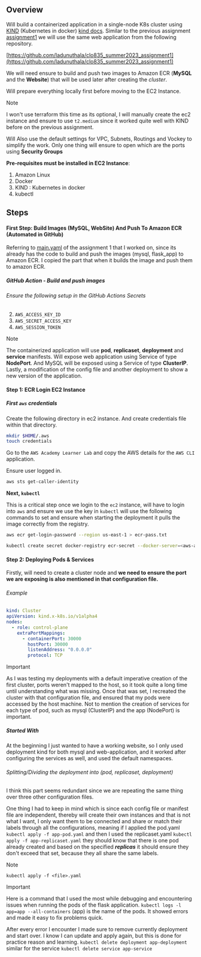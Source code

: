 ## Overview
Will build a containerized application in a single-node K8s cluster using [KIND](https://kind.sigs.k8s.io/) (Kubernetes in docker) [kind docs](https://kind.sigs.k8s.io/). Similar to the previous assignment [assignment1](https://github.com/omar0ali/portable-cloud-assignment1)  we will use the same web application from the following repository.

[https://github.com/ladunuthala/clo835_summer2023_assignment1](https://github.com/ladunuthala/clo835_summer2023_assignment1)

We will need ensure to build and push two images to Amazon ECR (**MySQL** and the **Website**) that will be used later after creating the *cluster*.

Will prepare everything locally first before moving to the EC2 Instance. 

>[!NOTE]
>I won't use terraform this time as its optional, I will manually create the ec2 instance and ensure to use `t2.medium` since it worked quite well with KIND before on the previous assignment. 
>
>Will Also use the default settings for VPC, Subnets, Routings and Vockey to simplify the work. Only one thing will ensure to open which are the ports using **Security Groups** 

**Pre-requisites must be installed in EC2 Instance**:
1. Amazon Linux
2. Docker
3. KIND : Kubernetes in docker
4. kubectl
## Steps
#### First Step: Build Images (MySQL, WebSite) And Push To Amazon ECR (Automated in GitHub)
Referring to [main.yaml](https://github.com/omar0ali/portable-cloud-assignment1/blob/main/.github/workflows/main.yml) of the assignment 1 that I worked on, since its already has the code to build and push the images (mysql, flask_app) to Amazon ECR. I copied the part that when it builds the image and push them to amazon ECR.
##### GitHub Action - Build and push images
###### Ensure the following setup in the GitHub Actions Secrets
2. `AWS_ACCESS_KEY_ID`
3. `AWS_SECRET_ACCESS_KEY`
4. `AWS_SESSION_TOKEN`

>[!NOTE]
The containerized application will use **pod**, **replicaset**, **deployment** and **service** manifests. Will expose web application using Service of type **NodePort**. And MySQL will be exposed using a Service of type **ClusterIP**. Lastly, a modification of the config file and another deployment to show a new version of the application.

#### Step 1: ECR Login EC2 Instance
##### First `aws` credentials
Create the following directory in ec2 instance. And create credentials file within that directory.

```bash
mkdir $HOME/.aws
touch credentials
```

Go to the `AWS Academy Learner Lab` and copy the AWS details for the `AWS CLI` application.

Ensure user logged in.

```bash
aws sts get-caller-identity
```

**Next, `kubectl`**

This is a critical step once we login to the `ec2` instance, will have to login into `aws` and ensure we use the key in `kubectl` will use the following commands to set and ensure when starting the deployment it pulls the image correctly from the registry.

```bash
aws ecr get-login-password --region us-east-1 > ecr-pass.txt
```

```bash
kubectl create secret docker-registry ecr-secret --docker-server=<aws-account-id>.dkr.ecr.us-east-1.amazonaws.com --docker-username=AWS --docker-password="$(cat ecr-pass.txt)"
```

#### Step 2: Deploying Pods & Services

Firstly, will need to create a cluster node and **we need to ensure the port we are exposing is also mentioned in that configuration file.** 
###### Example

```yaml
kind: Cluster
apiVersion: kind.x-k8s.io/v1alpha4
nodes:
  - role: control-plane
    extraPortMappings:
      - containerPort: 30000
        hostPort: 30000
        listenAddress: "0.0.0.0"
        protocol: TCP
```

>[!IMPORTANT]
>As I was testing my deployments with a default imperative creation of the first cluster, ports weren't mapped to the host, so it took quite a long time until understanding what was missing. Once that was set, I recreated the cluster with that configuration file, and ensured that my pods were accessed by the host machine. Not to mention the creation of services for each type of pod, such as mysql (ClusterIP) and the app (NodePort) is important.
##### Started With
At the beginning I just wanted to have a working website, so I only used deployment kind for both mysql and web-application, and it worked after configuring the services as well, and used  the default namespaces. 
###### Splitting/Dividing the deployment into (pod, replicaset, deployment) 
I think this part seems redundant since we are repeating the same thing over three other configuration files.

One thing I had to keep in mind which is since each config file or manifest file are independent, thereby will create their own instances and that is not what I want, I only want them to be connected and share or match their labels through all the configurations, meaning if I applied the pod.yaml `kubectl apply -f app-pod.yaml` and then I used the replicaset.yaml `kubectl apply -f app-replicaset.yaml` they should know that there is one pod already created and based on the specified ***replicas*** it should ensure they don't exceed that set, because they all share the same labels.



>[!NOTE]
>`kubectl apply -f <file>.yaml`

>[!IMPORTANT]
>Here is a command that I used the most while debugging and encountering issues when running the pods of the flask application.
>`kubectl logs -l app=app --all-containers` (app) is the name of the pods. It showed errors and made it easy to fix problems quick.
>
>After every error I encounter I made sure to remove currently deployment and start over. I know I can update and apply again, but this is done for practice reason and learning. `kubectl delete deployment app-deployment` similar for the service `kubectl delete service app-service`


